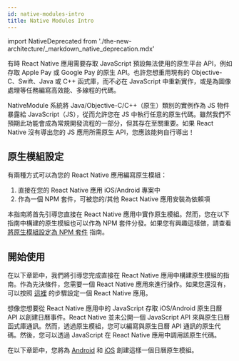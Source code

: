 ```yaml
---
id: native-modules-intro
title: Native Modules Intro
---
```


import NativeDeprecated from './the-new-architecture/\_markdown_native_deprecation.mdx'

<NativeDeprecated />

有時 React Native 應用需要存取 JavaScript 預設無法使用的原生平台 API，例如存取 Apple Pay 或 Google Pay 的原生 API。也許您想重用現有的 Objective-C、Swift、Java 或 C++ 函式庫，而不必在 JavaScript 中重新實作，或是為圖像處理等任務編寫高效能、多線程的代碼。

NativeModule 系統將 Java/Objective-C/C++（原生）類別的實例作為 JS 物件暴露給 JavaScript（JS），從而允許您在 JS 中執行任意的原生代碼。雖然我們不預期此功能會成為常規開發流程的一部分，但其存在至關重要。如果 React Native 沒有導出您的 JS 應用所需原生 API，您應該能夠自行導出！

## 原生模組設定

有兩種方式可以為您的 React Native 應用編寫原生模組：

1. 直接在您的 React Native 應用 iOS/Android 專案中
2. 作為一個 NPM 套件，可被您的/其他 React Native 應用安裝為依賴項

本指南將首先引導您直接在 React Native 應用中實作原生模組。然而，您在以下指南中構建的原生模組也可以作為 NPM 套件分發。如果您有興趣這樣做，請查看 [將原生模組設定為 NPM 套件](native-modules-setup) 指南。

## 開始使用

在以下章節中，我們將引導您完成直接在 React Native 應用中構建原生模組的指南。作為先決條件，您需要一個 React Native 應用來進行操作。如果您還沒有，可以按照 [這裡](getting-started) 的步驟設定一個 React Native 應用。

想像您想要從 React Native 應用中的 JavaScript 存取 iOS/Android 原生日曆 API 以創建日曆事件。React Native 並未公開一個 JavaScript API 來與原生日曆函式庫通訊。然而，透過原生模組，您可以編寫與原生日曆 API 通訊的原生代碼。然後，您可以透過 JavaScript 在 React Native 應用中調用該原生代碼。

在以下章節中，您將為 [Android](native-modules-android) 和 [iOS](native-modules-ios) 創建這樣一個日曆原生模組。